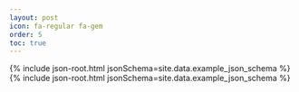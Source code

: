 ```yaml
---
layout: post
icon: fa-regular fa-gem
order: 5
toc: true
---
```


{% include json-root.html jsonSchema=site.data.example_json_schema %}
{% include json-root.html jsonSchema=site.data.example_json_schema %}

<!-- buffer for the TOC -->
<div style="height: 800px"></div>




